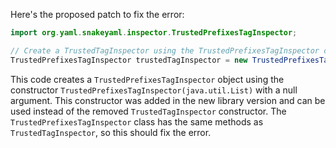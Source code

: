 Here's the proposed patch to fix the error:

```java
import org.yaml.snakeyaml.inspector.TrustedPrefixesTagInspector;

// Create a TrustedTagInspector using the TrustedPrefixesTagInspector constructor
TrustedPrefixesTagInspector trustedTagInspector = new TrustedPrefixesTagInspector(null);
```

This code creates a `TrustedPrefixesTagInspector` object using the constructor `TrustedPrefixesTagInspector(java.util.List)` with a null argument. This constructor was added in the new library version and can be used instead of the removed `TrustedTagInspector` constructor. The `TrustedPrefixesTagInspector` class has the same methods as `TrustedTagInspector`, so this should fix the error.